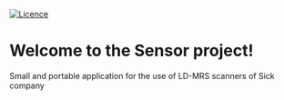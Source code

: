 [![Licence](https://img.shields.io/badge/Licence-MIT-blue.svg?style=plastic)](https://github.com/Grandbrain/Sensor/blob/master/LICENSE)

Welcome to the Sensor project!
======

Small and portable application for the use of LD-MRS scanners of Sick company
